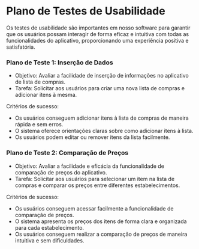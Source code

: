 # Plano de Testes de Usabilidade

Os testes de usabilidade são importantes em nosso software para garantir que os usuários possam interagir de forma eficaz e intuitiva com todas as funcionalidades do aplicativo, proporcionando uma experiência positiva e satisfatória.

### Plano de Teste 1: Inserção de Dados 
  
- Objetivo: Avaliar a facilidade de inserção de informações no aplicativo de lista de compras. 
- Tarefa: Solicitar aos usuários para criar uma nova lista de compras e adicionar itens à mesma. 

 Critérios de sucesso: 
 - Os usuários conseguem adicionar itens à lista de compras de maneira rápida e sem erros. 
 - O sistema oferece orientações claras sobre como adicionar itens à lista.
 - Os usuários podem editar ou remover itens da lista facilmente.

 ### Plano de Teste 2:  Comparação de Preços 

- Objetivo: Avaliar a facilidade e eficácia da funcionalidade de comparação de preços do aplicativo.
- Tarefa: Solicitar aos usuários para selecionar um item na lista de compras e comparar os preços entre diferentes estabelecimentos. 

Critérios de sucesso: 
 - Os usuários conseguem acessar facilmente a funcionalidade de comparação de preços.
 - O sistema apresenta os preços dos itens de forma clara e organizada para cada estabelecimento.
 - Os usuários conseguem realizar a comparação de preços de maneira intuitiva e sem dificuldades.